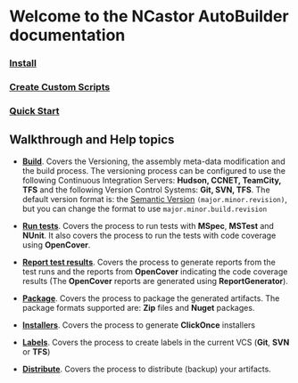 # Welcome to the NCastor AutoBuilder documentation #

### [Install](Install "Install") ###

### [Create Custom Scripts](CreateCustomScripts) ###

### [Quick Start](QuickStart "Quick Start") ###

## Walkthrough and Help topics ##

- **[Build](Build "Build")**. Covers the Versioning, the assembly meta-data modification and the build process. The versioning process can be configured to use the following Continuous Integration Servers: **Hudson, CCNET, TeamCity, TFS** and the following Version Control Systems: **Git, SVN, TFS**. The default version format is: the [Semantic Version](http://semver.org/ "Semantic Version") `(major.minor.revision)`, but you can change the format to use `major.minor.build.revision`

- **[Run tests](RunTests "RunTests")**. Covers the process to run tests with **MSpec**, **MSTest** and **NUnit**. It also covers the process to run the tests with code coverage using **OpenCover**.

- **[Report test results](ReportTestResults "Report Test Results")**. Covers the process to generate reports from the test runs and the reports from **OpenCover** indicating the code coverage results (The **OpenCover** reports are generated using **ReportGenerator**).

- **[Package](Package "Package")**. Covers the process to package the generated artifacts. The package formats supported are: **Zip** files and **Nuget** packages.

- **[Installers](Installers "Installers")**. Covers the process to generate **ClickOnce** installers

- **[Labels](Labels "Labels")**. Covers the process to create labels in the current VCS (**Git**, **SVN** or **TFS**)

- **[Distribute](Distribute "Distribute")**. Covers the process to distribute (backup) your artifacts.


